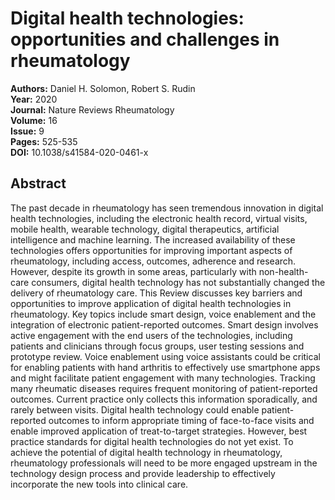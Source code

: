 # Digital health technologies: opportunities and challenges in rheumatology

**Authors:** Daniel H. Solomon, Robert S. Rudin  
**Year:** 2020  
**Journal:** Nature Reviews Rheumatology  
**Volume:** 16  
**Issue:** 9  
**Pages:** 525-535  
**DOI:** 10.1038/s41584-020-0461-x  

## Abstract
The past decade in rheumatology has seen tremendous innovation in digital health technologies, including the electronic health record, virtual visits, mobile health, wearable technology, digital therapeutics, artificial intelligence and machine learning. The increased availability of these technologies offers opportunities for improving important aspects of rheumatology, including access, outcomes, adherence and research. However, despite its growth in some areas, particularly with non-health-care consumers, digital health technology has not substantially changed the delivery of rheumatology care. This Review discusses key barriers and opportunities to improve application of digital health technologies in rheumatology. Key topics include smart design, voice enablement and the integration of electronic patient-reported outcomes. Smart design involves active engagement with the end users of the technologies, including patients and clinicians through focus groups, user testing sessions and prototype review. Voice enablement using voice assistants could be critical for enabling patients with hand arthritis to effectively use smartphone apps and might facilitate patient engagement with many technologies. Tracking many rheumatic diseases requires frequent monitoring of patient-reported outcomes. Current practice only collects this information sporadically, and rarely between visits. Digital health technology could enable patient-reported outcomes to inform appropriate timing of face-to-face visits and enable improved application of treat-to-target strategies. However, best practice standards for digital health technologies do not yet exist. To achieve the potential of digital health technology in rheumatology, rheumatology professionals will need to be more engaged upstream in the technology design process and provide leadership to effectively incorporate the new tools into clinical care.

